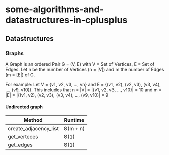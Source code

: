 # some-algorithms-and-datastructures-in-cplusplus

## Datastructures

### Graphs

A Graph is an ordered Pair G = (V, E) with V = Set of Vertices, E = Set of Edges.
Let n be the number of Vertices (n = |V|) and m the number of Edges (m = [E|) of G.

For example:
Let V = {v1, v2, v3, ..., vn} and E = {(v1, v2), (v2, v3), (v3, v4), ..., (v9, v10)}.
This includes that n = |V| = |{v1, v2, v3, ..., v10}| = 10 and m = |E| = |{(v1, v2), (v2, v3), (v3, v4), ..., (v9, v10)| = 9

#### Undirected graph

<table>
  <thead>
    <tr>
      <th>Method</th>
      <th>Runtime</th>
    </tr>
  </thead>
  <tbody>
    <tr>
      <td>create_adjacency_list</td>
      <td>&#920;(m + n)</td>
    </tr>
    <tr>
        <td>get_verteces</td>
      <td>&#920;(1)</td>
    </tr>
    <tr>
      <td>get_edges</td>
      <td>&#920;(1)</td>
    </tr>
  </tbody>
</table>

